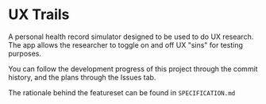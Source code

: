 # UX Trails

A personal health record simulator designed to be used to do UX research. The app allows the researcher to toggle on and off UX "sins" for testing purposes.

You can follow the development progress of this project through the commit history, and the plans through the Issues tab. 

The rationale behind the featureset can be found in `SPECIFICATION.md`
